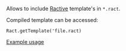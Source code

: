 Allows to include [Ractive](http://ractivejs.org) template's in `*.ract`.

Compiled template can be accessed:
 
 ```
 Ract.getTemplate('file.ract)
 ```
 
 [Example usage](https://github.com/parhelium/laboratory/tree/master/meteor/ractive-integration)